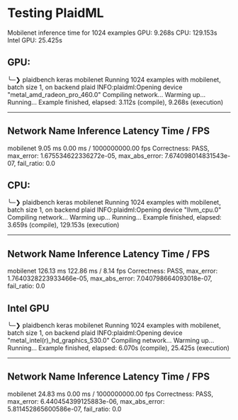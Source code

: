 # Testing PlaidML

Mobilenet inference time for 1024 examples
GPU: 9.268s
CPU: 129.153s
Intel GPU: 25.425s

## GPU:

╰─❯ plaidbench keras mobilenet
Running 1024 examples with mobilenet, batch size 1, on backend plaid
INFO:plaidml:Opening device "metal_amd_radeon_pro_460.0"
Compiling network... Warming up... Running...
Example finished, elapsed: 3.112s (compile), 9.268s (execution)

---

## Network Name Inference Latency Time / FPS

mobilenet 9.05 ms 0.00 ms / 1000000000.00 fps
Correctness: PASS, max_error: 1.675534622336272e-05, max_abs_error: 7.674098014831543e-07, fail_ratio: 0.0

## CPU:

╰─❯ plaidbench keras mobilenet
Running 1024 examples with mobilenet, batch size 1, on backend plaid
INFO:plaidml:Opening device "llvm_cpu.0"
Compiling network... Warming up... Running...
Example finished, elapsed: 3.659s (compile), 129.153s (execution)

---

## Network Name Inference Latency Time / FPS

mobilenet 126.13 ms 122.86 ms / 8.14 fps
Correctness: PASS, max_error: 1.7640328223933466e-05, max_abs_error: 7.040798664093018e-07, fail_ratio: 0.0

## Intel GPU

╰─❯ plaidbench keras mobilenet
Running 1024 examples with mobilenet, batch size 1, on backend plaid
INFO:plaidml:Opening device "metal_intel(r)\_hd_graphics_530.0"
Compiling network... Warming up... Running...
Example finished, elapsed: 6.070s (compile), 25.425s (execution)

---

## Network Name Inference Latency Time / FPS

mobilenet 24.83 ms 0.00 ms / 1000000000.00 fps
Correctness: PASS, max_error: 6.440454399125883e-06, max_abs_error: 5.811452865600586e-07, fail_ratio: 0.0
